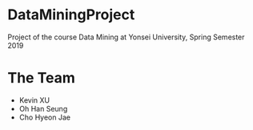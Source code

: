 # DataMiningProject
Project of the course Data Mining at Yonsei University, Spring Semester 2019

# The Team
+ Kevin XU
+ Oh Han Seung
+ Cho Hyeon Jae
